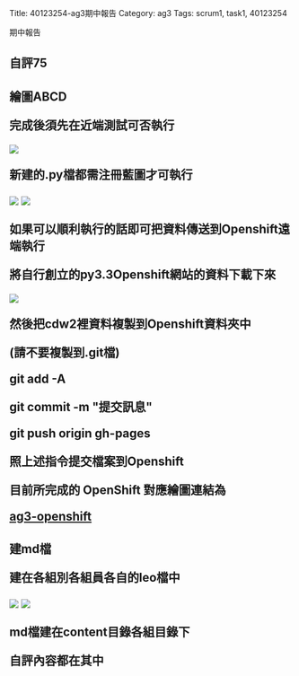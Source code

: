 Title: 40123254-ag3期中報告
Category: ag3
Tags: scrum1, task1, 40123254

期中報告

<!-- PELICAN_END_SUMMARY -->

<h2>自評75

<h2>繪圖ABCD

完成後須先在近端測試可否執行

<img src="./../files/ag3/40123254-1.png">

新建的.py檔都需注冊藍圖才可執行

<img src="./../files/ag3/40123254-2.png">

<img src="./../files/ag3/40123254-3.png">

如果可以順利執行的話即可把資料傳送到Openshift遠端執行

將自行創立的py3.3Openshift網站的資料下載下來

<img src="./../files/ag3/40123254-4.png">

然後把cdw2裡資料複製到Openshift資料夾中

(請不要複製到.git檔)

git add -A

git commit -m "提交訊息"

git push origin gh-pages

照上述指令提交檔案到Openshift

目前所完成的 OpenShift 對應繪圖連結為

<a href="http://ag3-cadp13bg99.rhcloud.com/ag3/scrum1_week8_abcd">ag3-openshift</a>

<h2>建md檔

建在各組別各組員各自的leo檔中

<img src="./../files/ag3/40123254-5.png">

<img src="./../files/ag3/40123254-6.png">

md檔建在content目錄各組目錄下

自評內容都在其中
